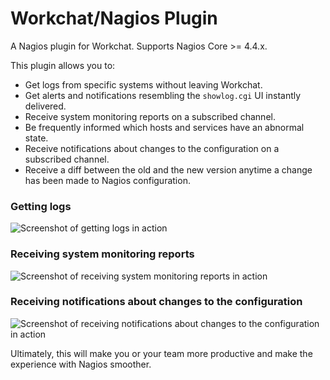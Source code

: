 # Workchat/Nagios Plugin

A Nagios plugin for Workchat. Supports Nagios Core >= 4.4.x.

This plugin allows you to:

* Get logs from specific systems without leaving Workchat.
* Get alerts and notifications resembling the `showlog.cgi` UI instantly delivered.
* Receive system monitoring reports on a subscribed channel.
* Be frequently informed which hosts and services have an abnormal state.
* Receive notifications about changes to the configuration on a subscribed channel.
* Receive a diff between the old and the new version anytime a change has been made to Nagios configuration.

### Getting logs

![Screenshot of getting logs in action](../screenshots/logs.png)

### Receiving system monitoring reports

![Screenshot of receiving system monitoring reports in action](../screenshots/reports.png)

### Receiving notifications about changes to the configuration

![Screenshot of receiving notifications about changes to the configuration in action](../screenshots/changes.png)

Ultimately, this will make you or your team more productive and make the experience with Nagios smoother.
